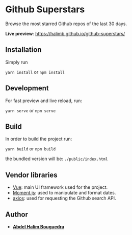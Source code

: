 # Github Superstars

Browse the most starred Github repos of the last 30 days. 

**Live preview**: https://halimb.github.io/github-superstars/


## Installation

Simply run

`yarn install` or `npm install`

## Development

For fast preview and live reload, run: 

`yarn serve` or `npm serve`

## Build

In order to build the project run:

`yarn build` or `npm build`

the bundled version will be: `./public/index.html`

## Vendor libraries
* [Vue](https://github.com/vuejs/vue): main UI framework used for the project.
* [Moment.js](https://github.com/moment/moment/): used to manipulate and format dates.
* [axios](https://github.com/axios/axios): used for requesting the Github search API.

## Author

* [**Abdel Halim Bouguedra**](https://www.linkedin.com/in/abdel-halim-bouguedra-72b9a6133/)
